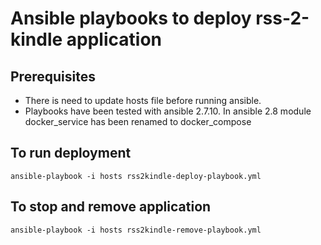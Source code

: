 Ansible playbooks to deploy rss-2-kindle application
====================================================

## Prerequisites

* There is need to update hosts file before running ansible.
* Playbooks have been tested with ansible 2.7.10. In ansible 2.8 module docker_service has been renamed to docker_compose  

## To run deployment

    ansible-playbook -i hosts rss2kindle-deploy-playbook.yml
    
## To stop and remove application    

    ansible-playbook -i hosts rss2kindle-remove-playbook.yml